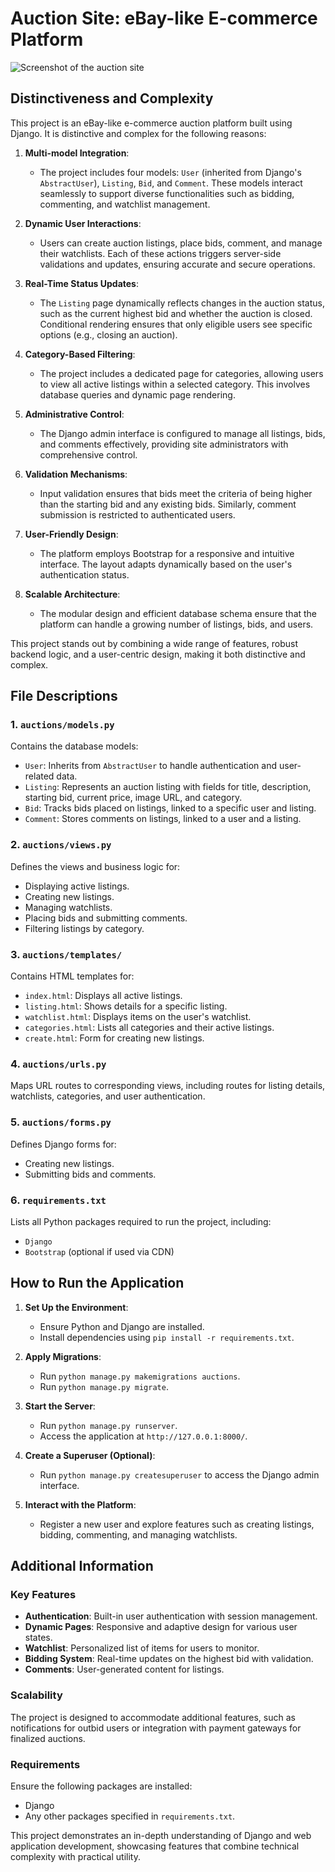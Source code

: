 # Auction Site: eBay-like E-commerce Platform
![Screenshot of the auction site](https://github.com/user-attachments/assets/f5c7a9a1-edd3-4af5-a87e-20fbaf394447)



## Distinctiveness and Complexity
This project is an eBay-like e-commerce auction platform built using Django. It is distinctive and complex for the following reasons:

1. **Multi-model Integration**:
   - The project includes four models: `User` (inherited from Django's `AbstractUser`), `Listing`, `Bid`, and `Comment`. These models interact seamlessly to support diverse functionalities such as bidding, commenting, and watchlist management.

2. **Dynamic User Interactions**:
   - Users can create auction listings, place bids, comment, and manage their watchlists. Each of these actions triggers server-side validations and updates, ensuring accurate and secure operations.

3. **Real-Time Status Updates**:
   - The `Listing` page dynamically reflects changes in the auction status, such as the current highest bid and whether the auction is closed. Conditional rendering ensures that only eligible users see specific options (e.g., closing an auction).

4. **Category-Based Filtering**:
   - The project includes a dedicated page for categories, allowing users to view all active listings within a selected category. This involves database queries and dynamic page rendering.

5. **Administrative Control**:
   - The Django admin interface is configured to manage all listings, bids, and comments effectively, providing site administrators with comprehensive control.

6. **Validation Mechanisms**:
   - Input validation ensures that bids meet the criteria of being higher than the starting bid and any existing bids. Similarly, comment submission is restricted to authenticated users.

7. **User-Friendly Design**:
   - The platform employs Bootstrap for a responsive and intuitive interface. The layout adapts dynamically based on the user's authentication status.

8. **Scalable Architecture**:
   - The modular design and efficient database schema ensure that the platform can handle a growing number of listings, bids, and users.

This project stands out by combining a wide range of features, robust backend logic, and a user-centric design, making it both distinctive and complex.

## File Descriptions

### 1. `auctions/models.py`
Contains the database models:
- `User`: Inherits from `AbstractUser` to handle authentication and user-related data.
- `Listing`: Represents an auction listing with fields for title, description, starting bid, current price, image URL, and category.
- `Bid`: Tracks bids placed on listings, linked to a specific user and listing.
- `Comment`: Stores comments on listings, linked to a user and a listing.

### 2. `auctions/views.py`
Defines the views and business logic for:
- Displaying active listings.
- Creating new listings.
- Managing watchlists.
- Placing bids and submitting comments.
- Filtering listings by category.

### 3. `auctions/templates/`
Contains HTML templates for:
- `index.html`: Displays all active listings.
- `listing.html`: Shows details for a specific listing.
- `watchlist.html`: Displays items on the user's watchlist.
- `categories.html`: Lists all categories and their active listings.
- `create.html`: Form for creating new listings.

### 4. `auctions/urls.py`
Maps URL routes to corresponding views, including routes for listing details, watchlists, categories, and user authentication.

### 5. `auctions/forms.py`
Defines Django forms for:
- Creating new listings.
- Submitting bids and comments.

### 6. `requirements.txt`
Lists all Python packages required to run the project, including:
- `Django`
- `Bootstrap` (optional if used via CDN)

## How to Run the Application

1. **Set Up the Environment**:
   - Ensure Python and Django are installed.
   - Install dependencies using `pip install -r requirements.txt`.

2. **Apply Migrations**:
   - Run `python manage.py makemigrations auctions`.
   - Run `python manage.py migrate`.

3. **Start the Server**:
   - Run `python manage.py runserver`.
   - Access the application at `http://127.0.0.1:8000/`.

4. **Create a Superuser (Optional)**:
   - Run `python manage.py createsuperuser` to access the Django admin interface.

5. **Interact with the Platform**:
   - Register a new user and explore features such as creating listings, bidding, commenting, and managing watchlists.

## Additional Information

### Key Features
- **Authentication**: Built-in user authentication with session management.
- **Dynamic Pages**: Responsive and adaptive design for various user states.
- **Watchlist**: Personalized list of items for users to monitor.
- **Bidding System**: Real-time updates on the highest bid with validation.
- **Comments**: User-generated content for listings.

### Scalability
The project is designed to accommodate additional features, such as notifications for outbid users or integration with payment gateways for finalized auctions.

### Requirements
Ensure the following packages are installed:
- Django
- Any other packages specified in `requirements.txt`.

This project demonstrates an in-depth understanding of Django and web application development, showcasing features that combine technical complexity with practical utility.

